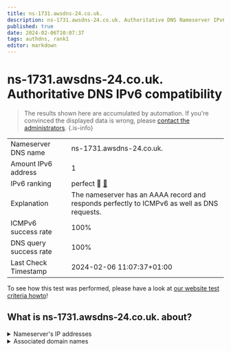 ```yaml
---
title: ns-1731.awsdns-24.co.uk.
description: ns-1731.awsdns-24.co.uk. Authoritative DNS Nameserver IPv6 compatibility
published: true
date: 2024-02-06T10:07:37
tags: authdns, rank1
editor: markdown
---
```


# ns-1731.awsdns-24.co.uk. Authoritative DNS IPv6 compatibility

> The results shown here are accumulated by automation. If you're convinced the displayed data is wrong, please [contact the administrators](/howto/chat). 
{.is-info}




|   |   |
| - | - |
| Nameserver DNS name | ns-1731.awsdns-24.co.uk.
| Amount IPv6 address | 1
| IPv6 ranking | perfect :1st_place_medal: [🔗](/howto/ranking) |
| Explanation | The nameserver has an AAAA record and responds perfectly to ICMPv6 as well as DNS requests. |
| ICMPv6 success rate | 100%|
| DNS query success rate | 100% |
| Last Check Timestamp | 2024-02-06 11:07:37+01:00 |

To see how this test was performed, please have a look at [our website test criteria howto](/howto/testcriteria/authdns)!


## What is ns-1731.awsdns-24.co.uk. about?




<details>
<summary>Nameserver's IP addresses</summary>

2600:9000:5306:c300::1

</details>



<details>
<summary>Associated domain names</summary>

redis.io

</details>
